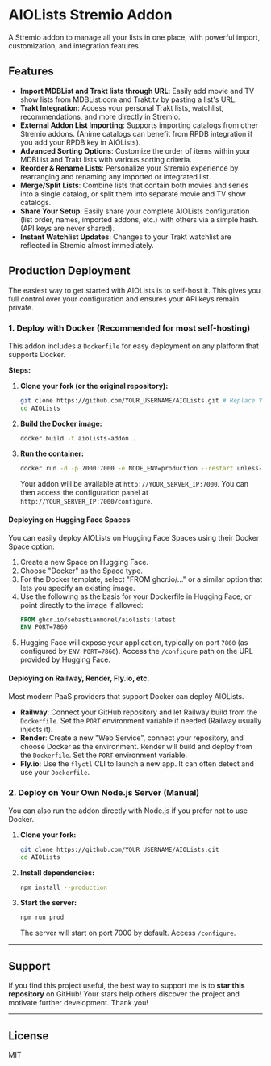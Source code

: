 # AIOLists Stremio Addon

A Stremio addon to manage all your lists in one place, with powerful import, customization, and integration features.

## Features

* **Import MDBList and Trakt lists through URL**: Easily add movie and TV show lists from MDBList.com and Trakt.tv by pasting a list's URL.
* **Trakt Integration**: Access your personal Trakt lists, watchlist, recommendations, and more directly in Stremio.
* **External Addon List Importing**: Supports importing catalogs from other Stremio addons. (Anime catalogs can benefit from RPDB integration if you add your RPDB key in AIOLists).
* **Advanced Sorting Options**: Customize the order of items within your MDBList and Trakt lists with various sorting criteria.
* **Reorder & Rename Lists**: Personalize your Stremio experience by rearranging and renaming any imported or integrated list.
* **Merge/Split Lists**: Combine lists that contain both movies and series into a single catalog, or split them into separate movie and TV show catalogs.
* **Share Your Setup**: Easily share your complete AIOLists configuration (list order, names, imported addons, etc.) with others via a simple hash. (API keys are never shared).
* **Instant Watchlist Updates**: Changes to your Trakt watchlist are reflected in Stremio almost immediately.

## Production Deployment

The easiest way to get started with AIOLists is to self-host it. This gives you full control over your configuration and ensures your API keys remain private.

### 1. Deploy with Docker (Recommended for most self-hosting)

This addon includes a `Dockerfile` for easy deployment on any platform that supports Docker.

**Steps:**

1.  **Clone your fork (or the original repository):**
    ```bash
    git clone https://github.com/YOUR_USERNAME/AIOLists.git # Replace YOUR_USERNAME if you forked
    cd AIOLists
    ```

2.  **Build the Docker image:**
    ```bash
    docker build -t aiolists-addon .
    ```

3.  **Run the container:**
    ```bash
    docker run -d -p 7000:7000 -e NODE_ENV=production --restart unless-stopped aiolists-addon
    ```
    Your addon will be available at `http://YOUR_SERVER_IP:7000`. You can then access the configuration panel at `http://YOUR_SERVER_IP:7000/configure`.

#### Deploying on Hugging Face Spaces

You can easily deploy AIOLists on Hugging Face Spaces using their Docker Space option:

1.  Create a new Space on Hugging Face.
2.  Choose "Docker" as the Space type.
3.  For the Docker template, select "FROM ghcr.io/..." or a similar option that lets you specify an existing image.
4.  Use the following as the basis for your Dockerfile in Hugging Face, or point directly to the image if allowed:
    ```dockerfile
    FROM ghcr.io/sebastianmorel/aiolists:latest
    ENV PORT=7860
    ```
5.  Hugging Face will expose your application, typically on port `7860` (as configured by `ENV PORT=7860`). Access the `/configure` path on the URL provided by Hugging Face.

#### Deploying on Railway, Render, Fly.io, etc.

Most modern PaaS providers that support Docker can deploy AIOLists.
-   **Railway**: Connect your GitHub repository and let Railway build from the `Dockerfile`. Set the `PORT` environment variable if needed (Railway usually injects it).
-   **Render**: Create a new "Web Service", connect your repository, and choose Docker as the environment. Render will build and deploy from the `Dockerfile`. Set the `PORT` environment variable.
-   **Fly.io**: Use the `flyctl` CLI to launch a new app. It can often detect and use your `Dockerfile`.

### 2. Deploy on Your Own Node.js Server (Manual)

You can also run the addon directly with Node.js if you prefer not to use Docker.

1.  **Clone your fork:**
    ```bash
    git clone https://github.com/YOUR_USERNAME/AIOLists.git
    cd AIOLists
    ```
2.  **Install dependencies:**
    ```bash
    npm install --production
    ```
3.  **Start the server:**
    ```bash
    npm run prod
    ```
    The server will start on port 7000 by default. Access `/configure`.

---

## Support

If you find this project useful, the best way to support me is to **star this repository** on GitHub!
Your stars help others discover the project and motivate further development. Thank you!

---

## License

MIT
